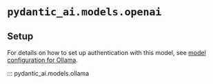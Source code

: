 # `pydantic_ai.models.openai`

## Setup
For details on how to set up authentication with this model, see [model configuration for Ollama](../../install.md#ollama).

::: pydantic_ai.models.ollama
